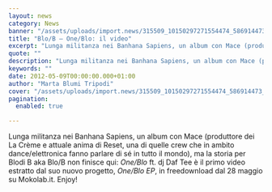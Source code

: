 ```yaml
---
layout: news
category: News
banner: "/assets/uploads/import.news/315509_10150297271554474_586914473_7542164_4134721_n.jpg"
title: "Blo/B – One/Blo: il video"
excerpt: "Lunga militanza nei Banhana Sapiens, un album con Mace (produttore dei La Crème e attuale anima di Reset, una di quelle crew che in ambito dance/elettronica fanno parlare di sé in tutto il mondo), ma la storia per Blodi B aka Blo/B non finisce qui: One/Blo ft. dj Daf Tee è il primo video estratto [&hellip"
quote: ""
description: "Lunga militanza nei Banhana Sapiens, un album con Mace (produttore dei La Crème e attuale anima di Reset, una di quelle crew che in ambito dance/elettronica fanno parlare di sé in tutto il mondo), ma la storia per Blodi B aka Blo/B non finisce qui: One/Blo ft. dj Daf Tee è il primo video estratto [&hellip"
keywords: ""
date: 2012-05-09T00:00:00.000+01:00
author: "Marta Blumi Tripodi"
cover: "/assets/uploads/import.news/315509_10150297271554474_586914473_7542164_4134721_n.jpg"
pagination:
  enabled: true

---
```


Lunga militanza nei Banhana Sapiens, un album con Mace (produttore dei La Crème e attuale anima di Reset, una di quelle crew che in ambito dance/elettronica fanno parlare di sé in tutto il mondo), ma la storia per Blodi B aka Blo/B non finisce qui: _One/Blo_ ft. dj Daf Tee è il primo video estratto dal suo nuovo progetto, _One/Blo EP_, in freedownload dal 28 maggio su Mokolab.it. Enjoy!